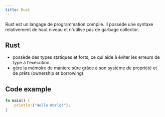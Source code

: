 ```yaml
---
title: Rust
---
```


Rust est un langage de programmation compilé. 
Il possède une syntaxe relativement de haut niveau et n'utilise pas de garbage collector.
## Rust

- possède des types statiques et forts, ce qui aide à éviter les erreurs de type à l'exécution.
- gère la mémoire de manière sûre grâce à son système de propriété et de prêts (ownership et borrowing).
## Code example

```rust
fn main() {
    println!("Hello World!");
}
```